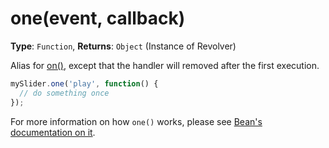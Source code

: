 # one(event, callback)

**Type**: `Function`, **Returns**: `Object` (Instance of Revolver)

Alias for [on()](https://github.com/revolverjs/revolverjs/blob/master/docs/revolver.methods.on.md), except that the handler will removed after the first execution.

```javascript
mySlider.one('play', function() {
  // do something once
});
```

For more information on how `one()` works, please see [Bean's documentation on it](https://github.com/fat/bean#one).
